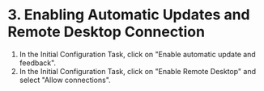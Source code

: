 # 3. Enabling Automatic Updates and Remote Desktop Connection

1. In the Initial Configuration Task, click on "Enable automatic update and feedback".
2. In the Initial Configuration Task, click on "Enable Remote Desktop" and select "Allow connections".
